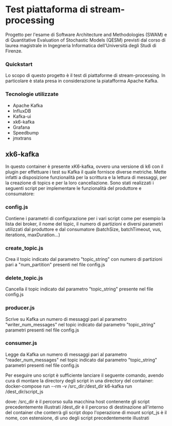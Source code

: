 # Test piattaforma di stream-processing 
Progetto per l'esame di Software Architecture and Methodologies (SWAM) e di Quantitative Evaluation of Stochastic Models (QESM) previsti dal corso di laurea magistrale in Ingegneria Informatica dell'Università degli Studi di Firenze.

### Quickstart
Lo scopo di questo progetto è il test di piattaforme di stream-processing.
In particolare è stata presa in considerazione la piatafforma Apache Kafka.

### Tecnologie utilizzate
- Apache Kafka
- InfluxDB
- Kafka-ui
- xk6-kafka
- Grafana
- Speedbump
- jmxtrans

## xk6-kafka
In questo container è presente xK6-kafka, ovvero una versione di k6 con il plugin per
effettuare i test su Kafka il quale fornisce diverse metriche. Mette infatti a disposizione funzionalità
per la scrittura e la lettura di messaggi, per la creazione di topics e per la loro cancellazione.
Sono stati realizzati i seguenti script per implementare le funzionalità del produttore e consumatore:

### config.js
Contiene i parametri di configurazione per i vari script come per esempio la lista dei broker, il nome del topic, il numero di partizioni e diversi parametri utilizzati dal produttore e dal consumatore (batchSize, batchTimeout, vus, iterations, maxDuration...)

### create_topic.js
Crea il topic indicato dal parametro "topic_string" con numero di partizioni pari a  "num_partition" presenti nel file config.js

### delete_topic.js
Cancella il topic indicato dal parametro "topic_string" presente nel file config.js

### producer.js
Scrive su Kafka un numero di messaggi pari al parametro "writer_num_messages" nel topic indicato dal parametro "topic_string" parametri presenti nel file config.js

### consumer.js
Legge da Kafka un numero di messaggi pari al parametro "reader_num_messages" nel topic indicato dal parametro "topic_string" parametri presenti nel file config.js


Per eseguire uno script è sufficiente lanciare il seguente comando, avendo cura di montare la directory degli script in una directory del container:
docker-compose run --rm -v /src_dir:/dest_dir k6-kafka run /dest_dir/script_js

dove:
/src_dir  è il percorso sulla macchina host contenente gli script precedentemente illustrati
/dest_dir è il percorso di destinazione all'interno del container che conterrà gli script dopo l'operazione di mount
script_js è il nome, con estensione, di uno degli script precedentemente illustrati


